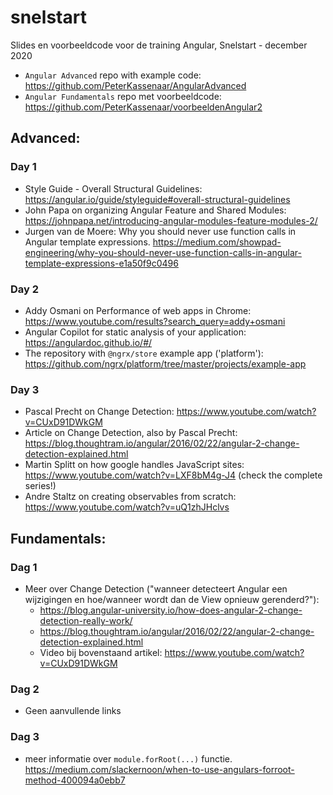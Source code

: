 
# snelstart
Slides en voorbeeldcode voor de training Angular, Snelstart - december 2020

- `Angular Advanced` repo with example code: https://github.com/PeterKassenaar/AngularAdvanced
- `Angular Fundamentals` repo met voorbeeldcode: https://github.com/PeterKassenaar/voorbeeldenAngular2

## Advanced:

### Day 1
- Style Guide - Overall Structural Guidelines: https://angular.io/guide/styleguide#overall-structural-guidelines
- John Papa on organizing Angular Feature and Shared Modules: https://johnpapa.net/introducing-angular-modules-feature-modules-2/
- Jurgen van de Moere: Why you should never use function calls in Angular template expressions. https://medium.com/showpad-engineering/why-you-should-never-use-function-calls-in-angular-template-expressions-e1a50f9c0496


### Day 2
- Addy Osmani on Performance of web apps in Chrome: https://www.youtube.com/results?search_query=addy+osmani
- Angular Copilot for static analysis of your application: https://angulardoc.github.io/#/
- The repository with `@ngrx/store` example app ('platform'): https://github.com/ngrx/platform/tree/master/projects/example-app


### Day 3
- Pascal Precht on Change Detection: https://www.youtube.com/watch?v=CUxD91DWkGM
- Article on Change Detection, also by Pascal Precht: https://blog.thoughtram.io/angular/2016/02/22/angular-2-change-detection-explained.html
- Martin Splitt on how google handles JavaScript sites: https://www.youtube.com/watch?v=LXF8bM4g-J4 (check the complete series!)
- Andre Staltz on creating observables from scratch: https://www.youtube.com/watch?v=uQ1zhJHclvs


## Fundamentals:

### Dag 1
- Meer over Change Detection ("wanneer detecteert Angular een wijzigingen en hoe/wanneer wordt dan de View opnieuw gerenderd?"):
    - https://blog.angular-university.io/how-does-angular-2-change-detection-really-work/
    - https://blog.thoughtram.io/angular/2016/02/22/angular-2-change-detection-explained.html
    - Video bij bovenstaand artikel: https://www.youtube.com/watch?v=CUxD91DWkGM
    
 ### Dag 2
 - Geen aanvullende links

### Dag 3
- meer informatie over `module.forRoot(...)` functie. https://medium.com/slackernoon/when-to-use-angulars-forroot-method-400094a0ebb7

